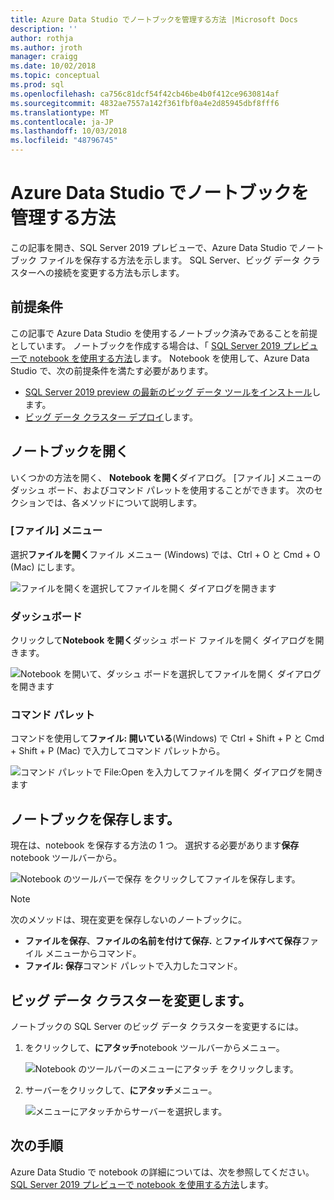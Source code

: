 ```yaml
---
title: Azure Data Studio でノートブックを管理する方法 |Microsoft Docs
description: ''
author: rothja
ms.author: jroth
manager: craigg
ms.date: 10/02/2018
ms.topic: conceptual
ms.prod: sql
ms.openlocfilehash: ca756c81dcf54f42cb46be4b0f412ce9630814af
ms.sourcegitcommit: 4832ae7557a142f361fbf0a4e2d85945dbf8fff6
ms.translationtype: MT
ms.contentlocale: ja-JP
ms.lasthandoff: 10/03/2018
ms.locfileid: "48796745"
---
```

# <a name="how-to-manage-notebooks-in-azure-data-studio"></a>Azure Data Studio でノートブックを管理する方法

この記事を開き、SQL Server 2019 プレビューで、Azure Data Studio でノートブック ファイルを保存する方法を示します。 SQL Server、ビッグ データ クラスターへの接続を変更する方法も示します。

## <a name="prerequisites"></a>前提条件

この記事で Azure Data Studio を使用するノートブック済みであることを前提としています。 ノートブックを作成する場合は、「 [SQL Server 2019 プレビューで notebook を使用する方法](notebooks-guidance.md)します。 Notebook を使用して、Azure Data Studio で、次の前提条件を満たす必要があります。

- [SQL Server 2019 preview の最新のビッグ データ ツールをインストール](deploy-big-data-tools.md)します。
- [ビッグ データ クラスター デプロイ](quickstart-big-data-cluster-deploy.md)します。

## <a name="open-a-notebook"></a>ノートブックを開く

いくつかの方法を開く、 **Notebook を開く**ダイアログ。 [ファイル] メニューのダッシュ ボード、およびコマンド パレットを使用することができます。 次のセクションでは、各メソッドについて説明します。

### <a name="file-menu"></a>[ファイル] メニュー

選択**ファイルを開く**ファイル メニュー (Windows) では、Ctrl + O と Cmd + O (Mac) にします。

![ファイルを開くを選択してファイルを開く ダイアログを開きます](./media/notebooks-how-to-manage/open-file-1.png) 

### <a name="dashboard"></a>ダッシュボード

クリックして**Notebook を開く**ダッシュ ボード ファイルを開く ダイアログを開きます。

![Notebook を開いて、ダッシュ ボードを選択してファイルを開く ダイアログを開きます](./media/notebooks-how-to-manage/open-file-2.png) 

### <a name="command-palette"></a>コマンド パレット

コマンドを使用して**ファイル: 開いている**(Windows) で Ctrl + Shift + P と Cmd + Shift + P (Mac) で入力してコマンド パレットから。

![コマンド パレットで File:Open を入力してファイルを開く ダイアログを開きます](./media/notebooks-how-to-manage/open-file-3.png)

## <a name="save-a-notebook"></a>ノートブックを保存します。

現在は、notebook を保存する方法の 1 つ。 選択する必要があります**保存**notebook ツールバーから。

![Notebook のツールバーで保存 をクリックしてファイルを保存します。](./media/notebooks-how-to-manage/save-file-1.png)

> [!NOTE]
> 次のメソッドは、現在変更を保存しないのノートブックに。
>
> - **ファイルを保存**、**ファイルの名前を付けて保存.** と**ファイルすべて保存**ファイル メニューからコマンド。
> - **ファイル: 保存**コマンド パレットで入力したコマンド。

## <a name="change-the-big-data-cluster"></a>ビッグ データ クラスターを変更します。

ノートブックの SQL Server のビッグ データ クラスターを変更するには。

1. をクリックして、**にアタッチ**notebook ツールバーからメニュー。

   ![Notebook のツールバーのメニューにアタッチ をクリックします。](./media/notebooks-how-to-manage/select-attach-to-1.png)

2. サーバーをクリックして、**にアタッチ**メニュー。

   ![メニューにアタッチからサーバーを選択します。](./media/notebooks-how-to-manage/select-attach-to-2.png)

## <a name="next-steps"></a>次の手順

Azure Data Studio で notebook の詳細については、次を参照してください。 [SQL Server 2019 プレビューで notebook を使用する方法](notebooks-guidance.md)します。